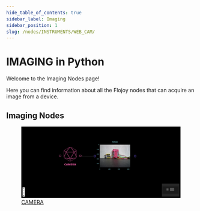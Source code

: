 ```yaml
---
hide_table_of_contents: true
sidebar_label: Imaging
sidebar_position: 1
slug: /nodes/INSTRUMENTS/WEB_CAM/
---
```


# IMAGING in Python

Welcome to the Imaging Nodes page!

Here you can find information about all the Flojoy nodes that can acquire an image from a device.

## Imaging Nodes

<div className="flex flex-wrap" style={{ marginLeft: "-55px" }}>

<div className="p-4">
<a href="/nodes/INSTRUMENTS/WEB_CAM/CAMERA/">
<figure style={{ width: "200px", height: "200px", objectFit: "scale-down", marginRight: "15px" }}>
<img src="https://raw.githubusercontent.com/flojoy-ai/docs/main/docs/nodes/INSTRUMENTS/WEB_CAM/CAMERA/examples/EX1/output.jpeg" style={{ width: "200px", height: "200px", objectFit: "scale-down", marginRight: "15px" }} />
<figcaption>CAMERA</figcaption>
</figure>
</a></div>

</div>
